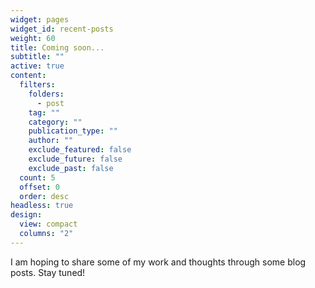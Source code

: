 ```yaml
---
widget: pages
widget_id: recent-posts
weight: 60
title: Coming soon...
subtitle: ""
active: true
content:
  filters:
    folders:
      - post
    tag: ""
    category: ""
    publication_type: ""
    author: ""
    exclude_featured: false
    exclude_future: false
    exclude_past: false
  count: 5
  offset: 0
  order: desc
headless: true
design:
  view: compact
  columns: "2"
---
```

I am hoping to share some of my work and thoughts through some blog posts. Stay tuned!
